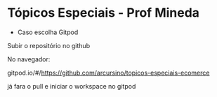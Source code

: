 # Tópicos Especiais - Prof Mineda

- Caso escolha Gitpod

Subir o repositório no github

No navegador:

gitpod.io/#/https://github.com/arcursino/topicos-especiais-ecomerce

já fara o pull e iniciar o workspace no gitpod
